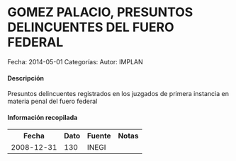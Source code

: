 GOMEZ PALACIO, PRESUNTOS DELINCUENTES DEL FUERO FEDERAL
=====

Fecha: 2014-05-01
Categorías: 
Autor: IMPLAN

#### Descripción

Presuntos delincuentes registrados en los juzgados de primera instancia en materia penal del fuero federal

#### Información recopilada

<table class="table table-hover table-bordered">
  <tr><th>Fecha</th><th>Dato</th><th>Fuente</th><th>Notas</th></tr>
  <tr><td>2008-12-31</td><td>130</td><td>INEGI</td><td></td></tr>
</table>
